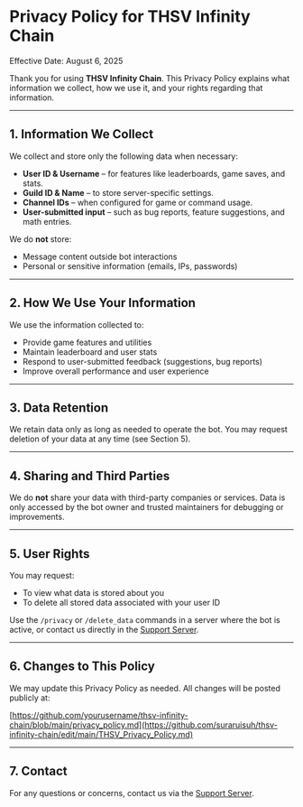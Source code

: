 # Privacy Policy for THSV Infinity Chain

Effective Date: August 6, 2025

Thank you for using **THSV Infinity Chain**. This Privacy Policy explains what information we collect, how we use it, and your rights regarding that information.

---

## 1. Information We Collect

We collect and store only the following data when necessary:

- **User ID & Username** – for features like leaderboards, game saves, and stats.
- **Guild ID & Name** – to store server-specific settings.
- **Channel IDs** – when configured for game or command usage.
- **User-submitted input** – such as bug reports, feature suggestions, and math entries.

We do **not** store:
- Message content outside bot interactions
- Personal or sensitive information (emails, IPs, passwords)

---

## 2. How We Use Your Information

We use the information collected to:

- Provide game features and utilities
- Maintain leaderboard and user stats
- Respond to user-submitted feedback (suggestions, bug reports)
- Improve overall performance and user experience

---

## 3. Data Retention

We retain data only as long as needed to operate the bot. You may request deletion of your data at any time (see Section 5).

---

## 4. Sharing and Third Parties

We do **not** share your data with third-party companies or services. Data is only accessed by the bot owner and trusted maintainers for debugging or improvements.

---

## 5. User Rights

You may request:
- To view what data is stored about you
- To delete all stored data associated with your user ID

Use the `/privacy` or `/delete_data` commands in a server where the bot is active, or contact us directly in the [Support Server](https://discord.gg/YOUR_SUPPORT_SERVER).

---

## 6. Changes to This Policy

We may update this Privacy Policy as needed. All changes will be posted publicly at:

[https://github.com/yourusername/thsv-infinity-chain/blob/main/privacy_policy.md](https://github.com/suraruisuh/thsv-infinity-chain/edit/main/THSV_Privacy_Policy.md)

---

## 7. Contact

For any questions or concerns, contact us via the [Support Server](https://discord.gg/6QPgp6dkux).
